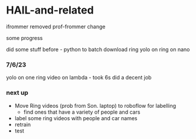 # HAIL-and-related

ifrommer removed prof-frommer change

some progress

did some stuff before - python to batch download ring
yolo on ring on nano

### 7/6/23 

yolo on one ring video on lambda - took 6s
did a decent job

### next up 
- Move Ring videos (prob from Son. laptop) to roboflow for labelling
  -   find ones that have a variety of people and cars
- label some ring videos with people and car names 
- retrain 
- test
